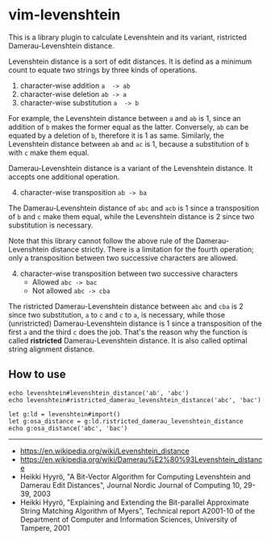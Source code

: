 vim-levenshtein
===============

This is a library plugin to calculate Levenshtein and its variant, ristricted Damerau-Levenshtein distance.

Levenshtein distance is a sort of edit distances.
It is defind as a minimum count to equate two strings by three kinds of operations.

 1. character-wise addition		`a  -> ab`
 2. character-wise deletion		`ab -> a`
 3. character-wise substitution		`a  -> b`

For example, the Levenshtein distance between `a` and `ab` is 1, since an addition of `b` makes the former equal as the latter.
Conversely, `ab` can be equated by a deletion of `b`, therefore it is 1 as same.
Similarly, the Levenshtein distance between `ab` and `ac` is 1, because a substitution of `b` with `c` make them equal.

Damerau-Levenshtein distance is a variant of the Levenshtein distance.
It accepts one additional operation.

 4. character-wise transposition	`ab -> ba`

The Damerau-Levenshtein distance of `abc` and `acb` is 1 since a transposition of `b` and `c` make them equal, while the Levenshtein distance is 2 since two substitution is necessary.

Note that this library cannot follow the above rule of the Damerau-Levenshtein distance strictly.
There is a limitation for the fourth operation; only a transposition between two successive characters are allowed.

 4. character-wise transposition between two successive characters
    - Allowed		`abc -> bac`
    - Not allowed	`abc -> cba`

The ristricted Damerau-Levenshtein distance between `abc` and `cba` is 2 since two substitution, `a` to `c` and `c` to `a`, is necessary, while those (unristricted) Damerau-Levenshtein distance is 1 since a transposition of the first `a` and the third `c` does the job.
That's the reason why the function is called **ristricted** Damerau-Levenshtein distance.
It is also called optimal string alignment distance.



## How to use

```vim
echo levenshtein#levenshtein_distance('ab', 'abc')
echo levenshtein#ristricted_damerau_levenshtein_distance('abc', 'bac')

let g:ld = levenshtein#import()
let g:osa_distance = g:ld.ristricted_damerau_levenshtein_distance
echo g:osa_distance('abc', 'bac')
```

---

 - https://en.wikipedia.org/wiki/Levenshtein_distance
 - https://en.wikipedia.org/wiki/Damerau%E2%80%93Levenshtein_distance
 - Heikki Hyyrö, "A Bit-Vector Algorithm for Computing Levenshtein and Damerau Edit Distances", Journal Nordic Journal of Computing 10, 29-39, 2003
 - Heikki Hyyrö, "Explaining and Extending the Bit-parallel Approximate String Matching Algorithm of Myers", Technical report A2001-10 of the Department of Computer and Information Sciences, University of Tampere, 2001
